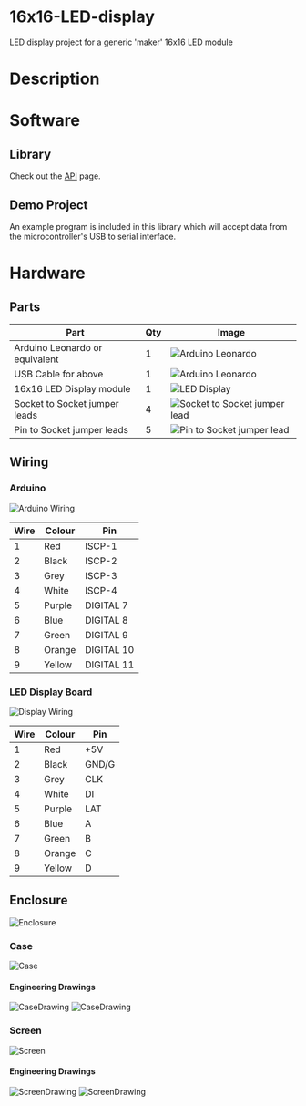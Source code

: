# 16x16-LED-display
LED display project for a generic 'maker' 16x16 LED module

# Description


# Software

## Library
Check out the [API](/API.md) page.

## Demo Project
An example program is included in this library which will accept data from the microcontroller's USB to serial interface.


# Hardware

## Parts
Part | Qty | Image
-|-|-
Arduino Leonardo or equivalent | 1 | ![Arduino Leonardo](Arduino.jpg)
USB Cable for above | 1 | ![Arduino Leonardo](USBCable.jpg)
16x16 LED Display module | 1 | ![LED Display](16x16Display.jpg)
Socket to Socket jumper leads | 4 | ![Socket to Socket jumper lead](SSJumper.jpg)
Pin to Socket jumper leads | 5 | ![Pin to Socket jumper lead](SPJumper.jpg)


## Wiring

### Arduino

![Arduino Wiring](images/ArduinoWire.jpg)

Wire | Colour | Pin
-|-|-
1 | Red | ISCP-1
2 | Black| ISCP-2
3 | Grey | ISCP-3
4 | White | ISCP-4
5 | Purple | DIGITAL 7
6 | Blue | DIGITAL 8
7 | Green | DIGITAL 9
8 | Orange | DIGITAL 10
9 | Yellow | DIGITAL 11


### LED Display Board

![Display Wiring](images/DisplayWire.jpg)

Wire | Colour | Pin
-|-|-
1 | Red | +5V
2 | Black| GND/G
3 | Grey | CLK
4 | White | DI
5 | Purple | LAT
6 | Blue | A
7 | Green | B
8 | Orange | C
9 | Yellow | D


## Enclosure

![Enclosure](images/Enclosure.jpg)

### Case

![Case](images/Case.jpg)

#### Engineering Drawings
![CaseDrawing](images/CaseDrawing.jpg)
![CaseDrawing](images/CaseDrawingUS.jpg)

### Screen

![Screen](images/Screen.jpg)

#### Engineering Drawings
![ScreenDrawing](images/ScreenDrawing.jpg)
![ScreenDrawing](images/ScreenDrawingUS.jpg)
